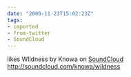 ```yaml
---
date: "2009-11-23T15:02:23Z"
tags:
- imported
- from-twitter
- SoundCloud
---
```

likes WIldness by Knowa on [SoundCloud](/tags/SoundCloud) http://soundcloud.com/knowa/wildness
